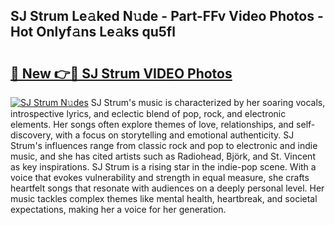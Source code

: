 ## SJ Strum Le𝚊ked N𝚞de - Part-FFv Video Photos - Hot Onlyf𝚊ns Le𝚊ks qu5fl

# <h2><a href="http://ac3782.deff.icu/?id=SJ+Strum">🔗 New 👉🔴 SJ Strum VIDEO Photos</a></h2>

[![SJ Strum N𝚞des](https://i.imgur.com/rIISA9y.gif)](http://ac3782.deff.icu/?id=SJ+Strum)
SJ Strum's music is characterized by her soaring vocals, introspective lyrics, and eclectic blend of pop, rock, and electronic elements. Her songs often explore themes of love, relationships, and self-discovery, with a focus on storytelling and emotional authenticity. SJ Strum's influences range from classic rock and pop to electronic and indie music, and she has cited artists such as Radiohead, Björk, and St. Vincent as key inspirations. SJ Strum is a rising star in the indie-pop scene. With a voice that evokes vulnerability and strength in equal measure, she crafts heartfelt songs that resonate with audiences on a deeply personal level. Her music tackles complex themes like mental health, heartbreak, and societal expectations, making her a voice for her generation.
